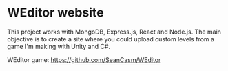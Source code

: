 # WEditor website

This project works with MongoDB, Express.js, React and Node.js. The main objective is to create a site where you could upload custom levels from a game I'm making with Unity and C#.

WEditor game: https://github.com/SeanCasm/WEditor
